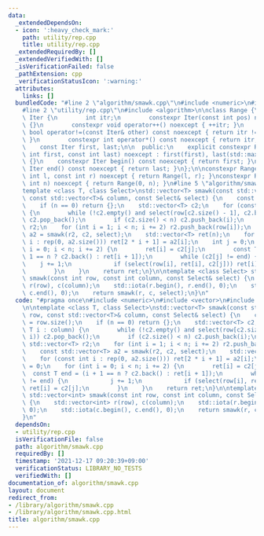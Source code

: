 ```yaml
---
data:
  _extendedDependsOn:
  - icon: ':heavy_check_mark:'
    path: utility/rep.cpp
    title: utility/rep.cpp
  _extendedRequiredBy: []
  _extendedVerifiedWith: []
  _isVerificationFailed: false
  _pathExtension: cpp
  _verificationStatusIcon: ':warning:'
  attributes:
    links: []
  bundledCode: "#line 2 \"algorithm/smawk.cpp\"\n#include <numeric>\n#include <vector>\n\
    #line 2 \"utility/rep.cpp\"\n#include <algorithm>\n\nclass Range {\n    struct\
    \ Iter {\n        int itr;\n        constexpr Iter(const int pos) noexcept : itr(pos)\
    \ {}\n        constexpr void operator++() noexcept { ++itr; }\n        constexpr\
    \ bool operator!=(const Iter& other) const noexcept { return itr != other.itr;\
    \ }\n        constexpr int operator*() const noexcept { return itr; }\n    };\n\
    \    const Iter first, last;\n\n  public:\n    explicit constexpr Range(const\
    \ int first, const int last) noexcept : first(first), last(std::max(first, last))\
    \ {}\n    constexpr Iter begin() const noexcept { return first; }\n    constexpr\
    \ Iter end() const noexcept { return last; }\n};\n\nconstexpr Range rep(const\
    \ int l, const int r) noexcept { return Range(l, r); }\nconstexpr Range rep(const\
    \ int n) noexcept { return Range(0, n); }\n#line 5 \"algorithm/smawk.cpp\"\n\n\
    template <class T, class Select>\nstd::vector<T> smawk(const std::vector<T>& row,\
    \ const std::vector<T>& column, const Select& select) {\n    const int n = row.size();\n\
    \    if (n == 0) return {};\n    std::vector<T> c2;\n    for (const T i : column)\
    \ {\n        while (!c2.empty() and select(row[c2.size() - 1], c2.back(), i))\
    \ c2.pop_back();\n        if (c2.size() < n) c2.push_back(i);\n    }\n    std::vector<T>\
    \ r2;\n    for (int i = 1; i < n; i += 2) r2.push_back(row[i]);\n    const std::vector<T>\
    \ a2 = smawk(r2, c2, select);\n    std::vector<T> ret(n);\n    for (const int\
    \ i : rep(0, a2.size())) ret[2 * i + 1] = a2[i];\n    int j = 0;\n    for (int\
    \ i = 0; i < n; i += 2) {\n        ret[i] = c2[j];\n        const T end = (i +\
    \ 1 == n ? c2.back() : ret[i + 1]);\n        while (c2[j] != end) {\n        \
    \    j += 1;\n            if (select(row[i], ret[i], c2[j])) ret[i] = c2[j];\n\
    \        }\n    }\n    return ret;\n}\n\ntemplate <class Select> std::vector<int>\
    \ smawk(const int row, const int column, const Select& select) {\n    std::vector<int>\
    \ r(row), c(column);\n    std::iota(r.begin(), r.end(), 0);\n    std::iota(c.begin(),\
    \ c.end(), 0);\n    return smawk(r, c, select);\n}\n"
  code: "#pragma once\n#include <numeric>\n#include <vector>\n#include \"../utility/rep.cpp\"\
    \n\ntemplate <class T, class Select>\nstd::vector<T> smawk(const std::vector<T>&\
    \ row, const std::vector<T>& column, const Select& select) {\n    const int n\
    \ = row.size();\n    if (n == 0) return {};\n    std::vector<T> c2;\n    for (const\
    \ T i : column) {\n        while (!c2.empty() and select(row[c2.size() - 1], c2.back(),\
    \ i)) c2.pop_back();\n        if (c2.size() < n) c2.push_back(i);\n    }\n   \
    \ std::vector<T> r2;\n    for (int i = 1; i < n; i += 2) r2.push_back(row[i]);\n\
    \    const std::vector<T> a2 = smawk(r2, c2, select);\n    std::vector<T> ret(n);\n\
    \    for (const int i : rep(0, a2.size())) ret[2 * i + 1] = a2[i];\n    int j\
    \ = 0;\n    for (int i = 0; i < n; i += 2) {\n        ret[i] = c2[j];\n      \
    \  const T end = (i + 1 == n ? c2.back() : ret[i + 1]);\n        while (c2[j]\
    \ != end) {\n            j += 1;\n            if (select(row[i], ret[i], c2[j]))\
    \ ret[i] = c2[j];\n        }\n    }\n    return ret;\n}\n\ntemplate <class Select>\
    \ std::vector<int> smawk(const int row, const int column, const Select& select)\
    \ {\n    std::vector<int> r(row), c(column);\n    std::iota(r.begin(), r.end(),\
    \ 0);\n    std::iota(c.begin(), c.end(), 0);\n    return smawk(r, c, select);\n\
    }\n"
  dependsOn:
  - utility/rep.cpp
  isVerificationFile: false
  path: algorithm/smawk.cpp
  requiredBy: []
  timestamp: '2021-12-17 09:20:39+09:00'
  verificationStatus: LIBRARY_NO_TESTS
  verifiedWith: []
documentation_of: algorithm/smawk.cpp
layout: document
redirect_from:
- /library/algorithm/smawk.cpp
- /library/algorithm/smawk.cpp.html
title: algorithm/smawk.cpp
---
```


